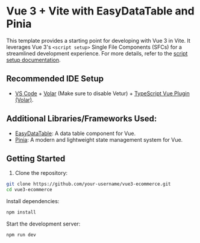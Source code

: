# Vue 3 + Vite with EasyDataTable and Pinia

This template provides a starting point for developing with Vue 3 in Vite. It leverages Vue 3's `<script setup>` Single File Components (SFCs) for a streamlined development experience. For more details, refer to the [script setup documentation](https://v3.vuejs.org/api/sfc-script-setup.html#sfc-script-setup).

## Recommended IDE Setup

- [VS Code](https://code.visualstudio.com/) + [Volar](https://marketplace.visualstudio.com/items?itemName=Vue.volar) (Make sure to disable Vetur) + [TypeScript Vue Plugin (Volar)](https://marketplace.visualstudio.com/items?itemName=Vue.vscode-typescript-vue-plugin).

## Additional Libraries/Frameworks Used:

- [EasyDataTable](https://github.com/easymake/easydatatable): A data table component for Vue.
- [Pinia](https://pinia.esm.dev/): A modern and lightweight state management system for Vue.

## Getting Started

1. Clone the repository:

```bash
git clone https://github.com/your-username/vue3-ecommerce.git
cd vue3-ecommerce
```
Install dependencies:
```bash
npm install
```
Start the development server:
```bash
npm run dev
```


